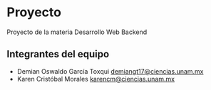 # Proyecto
Proyecto de la materia Desarrollo Web Backend

## Integrantes del equipo 
* Demian Oswaldo García Toxqui <demiangt17@ciencias.unam.mx>
* Karen Cristóbal Morales <karencm@ciencias.unam.mx>
